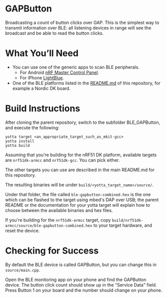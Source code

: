 GAPButton
============
Broadcasting a count of button clicks over GAP. This is the simplest way to transmit information over BLE: all listening devices in range will see the broadcast and be able to read the button clicks.

What You’ll Need
================
- You can use one of the generic apps to scan BLE peripherals.
  - For Android [nRF Master Control Panel](https://play.google.com/store/apps/details?id=no.nordicsemi.android.mcp&hl=en).
  - For iPhone [LightBlue](https://itunes.apple.com/gb/app/lightblue-bluetooth-low-energy/id557428110?mt=8).
- One of the BLE platforms listed in the [README.md](https://github.com/ARMmbed/ble-examples/tree/oob-oct15) of this repository, for example a Nordic DK board.

Build Instructions
==================

After cloning the parent repository, switch to the subfolder BLE_GAPButton, and
execute the following:

```Shell
yotta target <an_appropriate_target_such_as_mkit-gcc>
yotta install
yotta build
```

Assuming that you're building for the nRF51 DK platform, available targets are
`nrf51dk-armcc` and `nrf51dk-gcc`. You can pick either.

The other targets you can use are described in the main README.md for this repository.

The resulting binaries will be under `build/<yotta_target_name>/source/`.

Under that folder, the file called `ble-gapbutton-combined.hex` is the one which can be flashed to the target using mbed's DAP over USB; the parent README or the documentation for your yotta target will explain how to choose between the available binaries and hex files.

If you're building for the `nrf51dk-armcc` target, copy `build/nrf51dk-armcc/source/ble-gapbutton-combined.hex` to your target hardware, and reset the device.

Checking for Success
====================

By default the BLE device is called GAPButton, but you can change this in `source/main.cpp`.

Open the BLE monitoring app on your phone and find the GAPButton device. The button click count should show up in the "Service Data" field. Press Button 1 on your board and the number should change on your phone.
